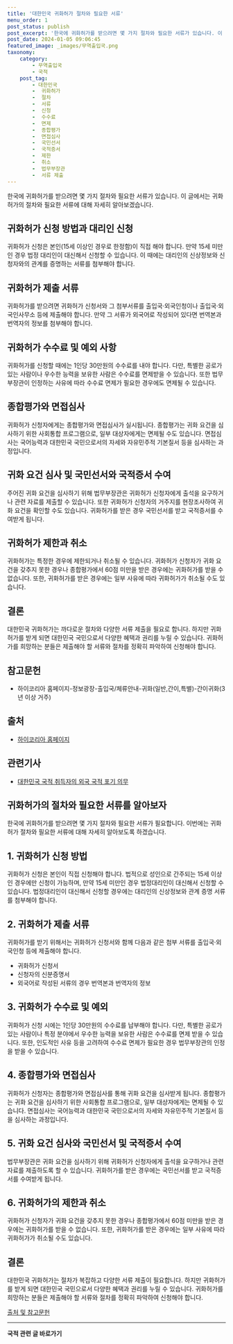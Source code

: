 ```yaml
---
title: '대한민국 귀화허가 절차와 필요한 서류'
menu_order: 1
post_status: publish
post_excerpt: '한국에 귀화허가를 받으려면 몇 가지 절차와 필요한 서류가 있습니다. 이 글에서는 귀화허가의 절차와 필요한 서류에 대해 자세히 알아보겠습니다.'
post_date: 2024-01-05 09:06:45
featured_image: _images/무역출입국.png
taxonomy:
    category:
        - 무역출입국
        - 국적
    post_tag:
        - 대한민국
        -  귀화허가
        -  절차
        -  서류
        -  신청
        -  수수료
        -  면제
        -  종합평가
        -  면접심사
        -  국민선서
        -  국적증서
        -  제한
        -  취소
        -  법무부장관
        -  서류 제출
---
```




한국에 귀화허가를 받으려면 몇 가지 절차와 필요한 서류가 있습니다. 이 글에서는 귀화허가의 절차와 필요한 서류에 대해 자세히 알아보겠습니다. 

## 귀화허가 신청 방법과 대리인 신청

귀화허가 신청은 본인(15세 이상인 경우로 한정함)이 직접 해야 합니다. 만약 15세 미만인 경우 법정 대리인이 대신해서 신청할 수 있습니다. 이 때에는 대리인의 신상정보와 신청자와의 관계를 증명하는 서류를 첨부해야 합니다. 

## 귀화허가 제출 서류

귀화허가를 받으려면 귀화허가 신청서와 그 첨부서류를 출입국·외국인청이나 출입국·외국인사무소 등에 제출해야 합니다. 만약 그 서류가 외국어로 작성되어 있다면 번역본과 번역자의 정보를 첨부해야 합니다. 

## 귀화허가 수수료 및 예외 사항

귀화허가를 신청할 때에는 1인당 30만원의 수수료를 내야 합니다. 다만, 특별한 공로가 있는 사람이나 우수한 능력을 보유한 사람은 수수료를 면제받을 수 있습니다. 또한 법무부장관이 인정하는 사유에 따라 수수료 면제가 필요한 경우에도 면제될 수 있습니다. 

## 종합평가와 면접심사

귀화허가 신청자에게는 종합평가와 면접심사가 실시됩니다. 종합평가는 귀화 요건을 심사하기 위한 사회통합 프로그램으로, 일부 대상자에게는 면제될 수도 있습니다. 면접심사는 국어능력과 대한민국 국민으로서의 자세와 자유민주적 기본질서 등을 심사하는 과정입니다.

## 귀화 요건 심사 및 국민선서와 국적증서 수여

주어진 귀화 요건을 심사하기 위해 법무부장관은 귀화허가 신청자에게 출석을 요구하거나 관련 자료를 제출할 수 있습니다. 또한 귀화허가 신청자의 거주지를 현장조사하여 귀화 요건을 확인할 수도 있습니다. 귀화허가를 받은 경우 국민선서를 받고 국적증서를 수여받게 됩니다.

## 귀화허가 제한과 취소

귀화허가는 특정한 경우에 제한되거나 취소될 수 있습니다. 귀화허가 신청자가 귀화 요건을 갖추지 못한 경우나 종합평가에서 60점 미만을 받은 경우에는 귀화허가를 받을 수 없습니다. 또한, 귀화허가를 받은 경우에는 일부 사유에 따라 귀화허가가 취소될 수도 있습니다.

## 결론

대한민국 귀화허가는 까다로운 절차와 다양한 서류 제출을 필요로 합니다. 하지만 귀화허가를 받게 되면 대한민국 국민으로서 다양한 혜택과 권리를 누릴 수 있습니다. 귀화허가를 희망하는 분들은 제출해야 할 서류와 절차를 정확히 파악하여 신청해야 합니다.

## 참고문헌

- 하이코리아 홈페이지-정보광장-출입국/체류안내-귀화(일반,간이,특별)-간이귀화(3년 이상 거주)

## 출처

- [하이코리아 홈페이지](https://www.hikorea.go.kr/) 

## 관련기사

- [대한민국 국적 취득자의 외국 국적 포기 의무](https://www.hikorea.go.kr/info/oversea/info02.jsp)

## 귀화허가의 절차와 필요한 서류를 알아보자

한국에 귀화허가를 받으려면 몇 가지 절차와 필요한 서류가 필요합니다. 이번에는 귀화허가 절차와 필요한 서류에 대해 자세히 알아보도록 하겠습니다. 

## 1. 귀화허가 신청 방법

귀화허가 신청은 본인이 직접 신청해야 합니다. 법적으로 성인으로 간주되는 15세 이상인 경우에만 신청이 가능하며, 만약 15세 미만인 경우 법정대리인이 대신해서 신청할 수 있습니다. 법정대리인이 대신해서 신청할 경우에는 대리인의 신상정보와 관계 증명 서류를 첨부해야 합니다.

## 2. 귀화허가 제출 서류

귀화허가를 받기 위해서는 귀화허가 신청서와 함께 다음과 같은 첨부 서류를 출입국·외국인청 등에 제출해야 합니다.

- 귀화허가 신청서
- 신청자의 신분증명서
- 외국어로 작성된 서류의 경우 번역본과 번역자의 정보

## 3. 귀화허가 수수료 및 예외

귀화허가 신청 시에는 1인당 30만원의 수수료를 납부해야 합니다. 다만, 특별한 공로가 있는 사람이나 특정 분야에서 우수한 능력을 보유한 사람은 수수료를 면제 받을 수 있습니다. 또한, 인도적인 사유 등을 고려하여 수수료 면제가 필요한 경우 법무부장관의 인정을 받을 수 있습니다.

## 4. 종합평가와 면접심사

귀화허가 신청자는 종합평가와 면접심사를 통해 귀화 요건을 심사받게 됩니다. 종합평가는 귀화 요건을 심사하기 위한 사회통합 프로그램으로, 일부 대상자에게는 면제될 수 있습니다. 면접심사는 국어능력과 대한민국 국민으로서의 자세와 자유민주적 기본질서 등을 심사하는 과정입니다.

## 5. 귀화 요건 심사와 국민선서 및 국적증서 수여

법무부장관은 귀화 요건을 심사하기 위해 귀화허가 신청자에게 출석을 요구하거나 관련 자료를 제출하도록 할 수 있습니다. 귀화허가를 받은 경우에는 국민선서를 받고 국적증서를 수여받게 됩니다.

## 6. 귀화허가의 제한과 취소

귀화허가 신청자가 귀화 요건을 갖추지 못한 경우나 종합평가에서 60점 미만을 받은 경우에는 귀화허가를 받을 수 없습니다. 또한, 귀화허가를 받은 경우에는 일부 사유에 따라 귀화허가가 취소될 수도 있습니다.

## 결론

대한민국 귀화허가는 절차가 복잡하고 다양한 서류 제출이 필요합니다. 하지만 귀화허가를 받게 되면 대한민국 국민으로서 다양한 혜택과 권리를 누릴 수 있습니다. 귀화허가를 희망하는 분들은 제출해야 할 서류와 절차를 정확히 파악하여 신청해야 합니다.

[출처 및 참고문헌](https://www.hikorea.go.kr/)

<!-- wp:separator -->
<hr class="wp-block-separator has-alpha-channel-opacity"/>
<!-- /wp:separator -->

<!-- wp:group {"backgroundColor":"base","layout":{"type":"constrained"}} -->
<div class="wp-block-group has-base-background-color has-background"><!-- wp:paragraph {"align":"center","fontSize":"medium"} -->
<p class="has-text-align-center has-large-font-size"><strong>국적 관련 글 바로가기</strong></p>
<!-- /wp:paragraph -->


<!-- wp:latest-posts
{"categories":[{"id":14351,"count":19,"description":"","link":"https://uknowlaw.com/category/%ea%b5%ad%ec%a0%81/","name":"국적","slug":"국적","taxonomy":"category","parent":0,"meta":[],"_links":{"self":[{"href":"https://uknowlaw.com/wp-json/wp/v2/categories/14351"}],"collection":[{"href":"https://uknowlaw.com/wp-json/wp/v2/categories"}],"about":[{"href":"https://uknowlaw.com/wp-json/wp/v2/taxonomies/category"}],"wp:post_type":[{"href":"https://uknowlaw.com/wp-json/wp/v2/posts?categories=14351"}],"curies":[{"name":"wp","href":"https://api.w.org/{rel}","templated":true}]}}],"postsToShow":100,"excerptLength":28,"postLayout":"grid","columns":2,"featuredImageAlign":"left","featuredImageSizeSlug":"large","fontSize":"small"} /--></div>
<!-- /wp:group -->